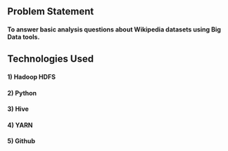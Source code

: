 ## Problem Statement
#### To answer basic analysis questions about Wikipedia datasets using Big Data tools.

## Technologies Used
#### 1) Hadoop HDFS
#### 2) Python
#### 3) Hive
#### 4) YARN
#### 5) Github



